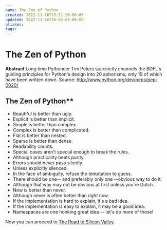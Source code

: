 ```yaml
---
name: The Zen of Python
created: 2022-11-16T15:11:30-06:00
updated: 2022-11-16T16:52:05-06:00
aliases: 
tags: 
---
```

# The Zen of Python

**Abstract**
	    Long time Pythoneer Tim Peters succinctly channels the BDFL's
	    guiding principles for Python's design into 20 aphorisms, only 19
	    of which have been written down.
	Source: http://www.python.org/dev/peps/pep-0020/

## The Zen of Python**
- Beautiful is better than ugly.
- Explicit is better than implicit.
- Simple is better than complex.
- Complex is better than complicated.
- Flat is better than nested.
- Sparse is better than dense.
- Readability counts.
- Special cases aren't special enough to break the rules.
- Although practicality beats purity.
- Errors should never pass silently.
- Unless explicitly silenced.
- In the face of ambiguity, refuse the temptation to guess.
- There should be one-- and preferably only one --obvious way to do it.
- Although that way may not be obvious at first unless you're Dutch.
- Now is better than never.
- Although never is often better than *right* now.
- If the implementation is hard to explain, it's a bad idea.
- If the implementation is easy to explain, it may be a good idea.
- Namespaces are one honking great idea -- let's do more of those!

Now you can proceed to [The Road to Silicon Valley](http://www.theroadtosiliconvalley.com/).